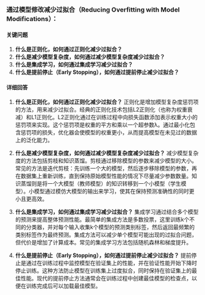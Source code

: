 ### 通过模型修改减少过拟合（Reducing Overfitting with Model Modifications）：

#### 关键问题

1. **什么是正则化，如何通过正则化减少过拟合？**
2. **什么是减少模型复杂度，如何通过减少模型复杂度减少过拟合？**
3. **什么是集成学习，如何通过集成学习减少过拟合？**
4. **什么是提前停止（Early Stopping），如何通过提前停止减少过拟合？**

#### 详细回答

1. **什么是正则化，如何通过正则化减少过拟合？**
   正则化是增加模型复杂度惩罚项的方法，用来减少过拟合。经典的正则化技术包括L2正则化（也称为权重衰减）和L1正则化。L2正则化通过在训练过程中向损失函数添加表示权重大小的惩罚项来实现。这个惩罚项是权重的平方和乘以一个超参数λ。通过最小化包含惩罚项的损失，优化器会使模型的权重更小，从而提高模型在未见过的数据上的泛化能力。

2. **什么是减少模型复杂度，如何通过减少模型复杂度减少过拟合？**
   减少模型复杂度的方法包括剪枝和知识蒸馏。剪枝通过移除模型的参数来减少模型的大小。常见的方法是迭代剪枝：先训练一个大的模型，然后逐步移除模型的参数，再在数据集上重新训练，直到保持原始模型性能的情况下尽量减少参数数量。知识蒸馏则是将一个大模型（教师模型）的知识转移到一个小模型（学生模型）。小模型通过模仿大模型的输出来学习，使其在保持预测准确性的同时更小且更高效。

3. **什么是集成学习，如何通过集成学习减少过拟合？**
   集成学习通过结合多个模型的预测来提高整体预测性能。最简单的集成方法是多数投票，这里训练k个不同的分类器，并对每个输入收集k个模型的预测类别标签，然后返回最频繁的类别标签作为最终预测。集成方法可以减少单个模型可能出现的过拟合问题，但代价是增加了计算成本。常见的集成学习方法包括随机森林和梯度提升。

4. **什么是提前停止（Early Stopping），如何通过提前停止减少过拟合？**
   提前停止是通过在训练过程中监控模型在验证集上的性能，并在验证性能开始下降时停止训练。这种方法防止模型在训练集上过度拟合，同时保持在验证集上的最佳性能。现代的提前停止方法通常会在训练过程中创建最佳模型的检查点，以便在训练完成后可以加载最佳模型。